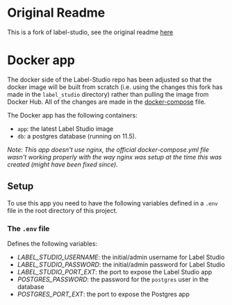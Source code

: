 # Original Readme
This is a fork of label-studio, see the original readme [here](https://github.com/heartexlabs/label-studio#readme)

# Docker app
The docker side of the Label-Studio repo has been adjusted so that the docker image will be built from scratch (i.e. using the changes this fork has made in the `label_studio` directory) rather than pulling the image from Docker Hub. All of the changes are made in the [docker-compose](./docker-compose.yml) file.

The Docker app has the following containers:
- `app`: the latest Label Studio image
- `db`: a postgres database (running on 11.5).

*Note: This app doesn't use nginx, the official docker-compose.yml file wasn't working properly with the way nginx was setup at the time this was created (might have been fixed since).*


## Setup
To use this app you need to have the following variables defined in a `.env` file in the root directory of this project.

### The `.env` file
Defines the following variables:

 - *LABEL_STUDIO_USERNAME*: the initial/admin username for Label Studio
 - *LABEL_STUDIO_PASSWORD*: the initial/admin password for Label Studio
 - *LABEL_STUDIO_PORT_EXT*: the port to expose the Label Studio app
 - *POSTGRES_PASSWORD*:  the password for the `postgres` user in the database
 - *POSTGRES_PORT_EXT*:  the port to expose the Postgres app
 
